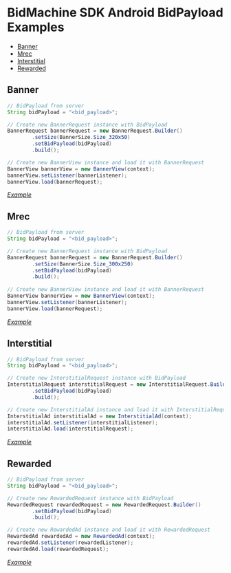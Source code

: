 # BidMachine SDK Android BidPayload Examples

* [Banner](#banner)
* [Mrec](#mrec)
* [Interstitial](#interstitial)
* [Rewarded](#rewarded)

## Banner
```java
// BidPayload from server
String bidPayload = "<bid_payload>";

// Create new BannerRequest instance with BidPayload
BannerRequest bannerRequest = new BannerRequest.Builder()
        .setSize(BannerSize.Size_320x50)
        .setBidPayload(bidPayload)
        .build();

// Create new BannerView instance and load it with BannerRequest
BannerView bannerView = new BannerView(context);
bannerView.setListener(bannerListener);
bannerView.load(bannerRequest);
```
[*Example*](src/main/java/io/bidmachine/examples/MainActivity.java#L108)

## Mrec
```java
// BidPayload from server
String bidPayload = "<bid_payload>";

// Create new BannerRequest instance with BidPayload
BannerRequest bannerRequest = new BannerRequest.Builder()
        .setSize(BannerSize.Size_300x250)
        .setBidPayload(bidPayload)
        .build();
 
// Create new BannerView instance and load it with BannerRequest
BannerView bannerView = new BannerView(context);
bannerView.setListener(bannerListener);
bannerView.load(bannerRequest);
```
[*Example*](src/main/java/io/bidmachine/examples/MainActivity.java#L154)

## Interstitial
```java
// BidPayload from server
String bidPayload = "<bid_payload>";

// Create new InterstitialRequest instance with BidPayload
InterstitialRequest interstitialRequest = new InterstitialRequest.Builder()
        .setBidPayload(bidPayload)
        .build();

// Create new InterstitialAd instance and load it with InterstitialRequest
InterstitialAd interstitialAd = new InterstitialAd(context);
interstitialAd.setListener(interstitialListener);
interstitialAd.load(interstitialRequest);
```
[*Example*](src/main/java/io/bidmachine/examples/MainActivity.java#L200)

## Rewarded
```java
// BidPayload from server
String bidPayload = "<bid_payload>";

// Create new RewardedRequest instance with BidPayload
RewardedRequest rewardedRequest = new RewardedRequest.Builder()
        .setBidPayload(bidPayload)
        .build();

// Create new RewardedAd instance and load it with RewardedRequest
RewardedAd rewardedAd = new RewardedAd(context);
rewardedAd.setListener(rewardedListener);
rewardedAd.load(rewardedRequest);
```
[*Example*](src/main/java/io/bidmachine/examples/MainActivity.java#L245)
